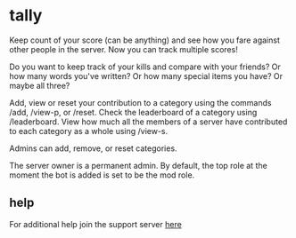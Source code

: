 # tally

Keep count of your score (can be anything) and see how you fare against other people in the server. Now you can track multiple scores!

Do you want to keep track of your kills and compare with your friends? Or how many words you've written? Or how many special items you have? Or maybe all three?

Add, view or reset your contribution to a category using the commands /add, /view-p, or /reset.
Check the leaderboard of a category using /leaderboard.
View how much all the members of a server have contributed to each category as a whole using /view-s.

Admins can add, remove, or reset categories.

The server owner is a permanent admin. By default, the top role at the moment the bot is added is set to be the mod role.

## help

For additional help join the support server [here](https://discord.com/invite/ArqcPyfTfX)